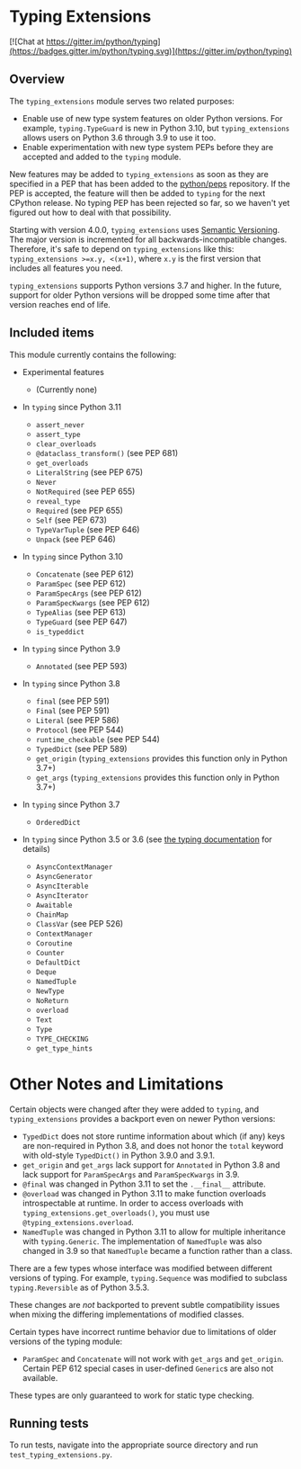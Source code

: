 # Typing Extensions

[![Chat at https://gitter.im/python/typing](https://badges.gitter.im/python/typing.svg)](https://gitter.im/python/typing)

## Overview

The `typing_extensions` module serves two related purposes:

- Enable use of new type system features on older Python versions. For example,
  `typing.TypeGuard` is new in Python 3.10, but `typing_extensions` allows
  users on Python 3.6 through 3.9 to use it too.
- Enable experimentation with new type system PEPs before they are accepted and
  added to the `typing` module.

New features may be added to `typing_extensions` as soon as they are specified
in a PEP that has been added to the [python/peps](https://github.com/python/peps)
repository. If the PEP is accepted, the feature will then be added to `typing`
for the next CPython release. No typing PEP has been rejected so far, so we
haven't yet figured out how to deal with that possibility.

Starting with version 4.0.0, `typing_extensions` uses
[Semantic Versioning](https://semver.org/). The
major version is incremented for all backwards-incompatible changes.
Therefore, it's safe to depend
on `typing_extensions` like this: `typing_extensions >=x.y, <(x+1)`,
where `x.y` is the first version that includes all features you need.

`typing_extensions` supports Python versions 3.7 and higher. In the future,
support for older Python versions will be dropped some time after that version
reaches end of life.

## Included items

This module currently contains the following:

- Experimental features

  - (Currently none)

- In `typing` since Python 3.11

  - `assert_never`
  - `assert_type`
  - `clear_overloads`
  - `@dataclass_transform()` (see PEP 681)
  - `get_overloads`
  - `LiteralString` (see PEP 675)
  - `Never`
  - `NotRequired` (see PEP 655)
  - `reveal_type`
  - `Required` (see PEP 655)
  - `Self` (see PEP 673)
  - `TypeVarTuple` (see PEP 646)
  - `Unpack` (see PEP 646)

- In `typing` since Python 3.10

  - `Concatenate` (see PEP 612)
  - `ParamSpec` (see PEP 612)
  - `ParamSpecArgs` (see PEP 612)
  - `ParamSpecKwargs` (see PEP 612)
  - `TypeAlias` (see PEP 613)
  - `TypeGuard` (see PEP 647)
  - `is_typeddict`

- In `typing` since Python 3.9

  - `Annotated` (see PEP 593)

- In `typing` since Python 3.8

  - `final` (see PEP 591)
  - `Final` (see PEP 591)
  - `Literal` (see PEP 586)
  - `Protocol` (see PEP 544)
  - `runtime_checkable` (see PEP 544)
  - `TypedDict` (see PEP 589)
  - `get_origin` (`typing_extensions` provides this function only in Python 3.7+)
  - `get_args` (`typing_extensions` provides this function only in Python 3.7+)

- In `typing` since Python 3.7

  - `OrderedDict`

- In `typing` since Python 3.5 or 3.6 (see [the typing documentation](https://docs.python.org/3.10/library/typing.html) for details)

  - `AsyncContextManager`
  - `AsyncGenerator`
  - `AsyncIterable`
  - `AsyncIterator`
  - `Awaitable`
  - `ChainMap`
  - `ClassVar` (see PEP 526)
  - `ContextManager`
  - `Coroutine`
  - `Counter`
  - `DefaultDict`
  - `Deque`
  - `NamedTuple`
  - `NewType`
  - `NoReturn`
  - `overload`
  - `Text`
  - `Type`
  - `TYPE_CHECKING`
  - `get_type_hints`

# Other Notes and Limitations

Certain objects were changed after they were added to `typing`, and
`typing_extensions` provides a backport even on newer Python versions:

- `TypedDict` does not store runtime information
  about which (if any) keys are non-required in Python 3.8, and does not
  honor the `total` keyword with old-style `TypedDict()` in Python
  3.9.0 and 3.9.1.
- `get_origin` and `get_args` lack support for `Annotated` in
  Python 3.8 and lack support for `ParamSpecArgs` and `ParamSpecKwargs`
  in 3.9.
- `@final` was changed in Python 3.11 to set the `.__final__` attribute.
- `@overload` was changed in Python 3.11 to make function overloads
  introspectable at runtime. In order to access overloads with
  `typing_extensions.get_overloads()`, you must use
  `@typing_extensions.overload`.
- `NamedTuple` was changed in Python 3.11 to allow for multiple inheritance
  with `typing.Generic`. The implementation of `NamedTuple` was also changed in
  3.9 so that `NamedTuple` became a function rather than a class.

There are a few types whose interface was modified between different
versions of typing. For example, `typing.Sequence` was modified to
subclass `typing.Reversible` as of Python 3.5.3.

These changes are _not_ backported to prevent subtle compatibility
issues when mixing the differing implementations of modified classes.

Certain types have incorrect runtime behavior due to limitations of older
versions of the typing module:

- `ParamSpec` and `Concatenate` will not work with `get_args` and
  `get_origin`. Certain PEP 612 special cases in user-defined
  `Generic`s are also not available.

These types are only guaranteed to work for static type checking.

## Running tests

To run tests, navigate into the appropriate source directory and run
`test_typing_extensions.py`.
